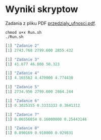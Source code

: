 # Wyniki skryptow

Zadania z pliku PDF [przedzialy_ufnosci.pdf](przedzialy_ufnosci.pdf).

```console
chmod u+x Run.sh
./Run.sh
```

```R
[1] "Zadanie 2"
[1] 2743.768 2799.600 2855.432
```

```R
[1] "Zadanie 3"
[1] 41.677 46.000 50.323
```

```R
[1] "Zadanie 4"
[1] 4.165562 4.470000 4.774438
```
```R
[1] "Zadanie 5"
[1] 2734.956 2799.600 2864.244
```
```R
[1] "Zadanie 6"
[1] 0.3025355 0.3333333 0.3641312
```

```R
[1] "Zadanie 7"
[1] 0.06556854 0.16000000 0.25443146
```

```R
[1] "Zadanie 8"
[1] 0.890169 0.910000 0.929831
```